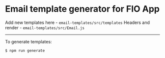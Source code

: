 # Email template generator for FIO App

Add new templates here - `email-templates/src/templates`
Headers and render - `email-templates/src/Email.js`

---

To generate templates:

```
$ npm run generate
```
